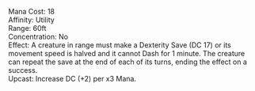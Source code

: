 Mana Cost: 18  
Affinity: Utility  
Range: 60ft  
Concentration: No  
Effect: A creature in range must make a Dexterity Save (DC 17) or its movement speed is halved and it cannot Dash for 1 minute. The creature can repeat the save at the end of each of its turns, ending the effect on a success.  
Upcast: Increase DC (+2) per x3 Mana.